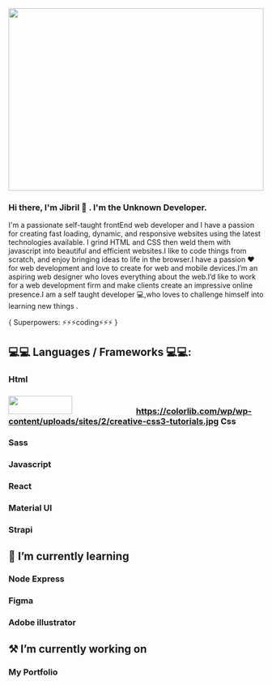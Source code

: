 <img src="https://user-images.githubusercontent.com/54681761/113208559-9ea1c780-927a-11eb-971e-d96c12b84cfb.jpeg" width="100%" height="360px">



<!--
**JibrilOs/jibrilos** is a ✨ _special_ ✨ repository because its `README.md` (this file) appears on your GitHub profile.

Here are some ideas to get you started:

- 🔭 I’m currently working on ...
- 🌱 I’m currently learning ...
- 👯 I’m looking to collaborate on ...
- 🤔 I’m looking for help with ...
- 💬 Ask me about ...
- 📫 How to reach me: ...
- 😄 Pronouns: ...
- ⚡ Fun fact: ...


-->
### Hi there, I'm Jibril 👋 .  I'm the Unknown Developer.

I'm a passionate self-taught frontEnd web developer and I have a passion for creating fast loading, dynamic, and responsive websites using the latest technologies available. I grind HTML and CSS then weld them with javascript into beautiful and efficient websites.I like to code things from scratch, and enjoy bringing ideas to life in the browser.I have a passion ❤ for web development and love to create for web and mobile devices.I’m an aspiring web designer who loves everything about the web.I’d like to work for a web development firm  and make clients create an impressive online presence.I am a self taught developer 💻,who loves to challenge himself into learning new things .

{ Superpowers: ⚡⚡⚡coding⚡⚡⚡ }

## 💻💻 Languages / Frameworks 💻💻:
### Html
###  <img src="https://colorlib.com/wp/wp-content/uploads/sites/2/creative-css3-tutorials.jpg" width="50%" height="36px">https://colorlib.com/wp/wp-content/uploads/sites/2/creative-css3-tutorials.jpg Css
### Sass
### Javascript
### React
### Material UI
### Strapi
## 🌱 I’m currently learning 
### Node Express
### Figma
### Adobe illustrator
## ⚒ I’m currently working on
### My Portfolio



